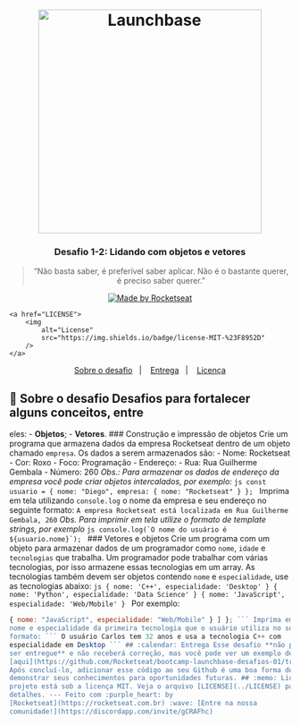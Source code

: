 <h1 align="center">
    <img
        alt="Launchbase"
        src="https://storage.googleapis.com/golden-wind/bootcamp-launchbase/logo.png"
        width="400px"
    />
</h1>

<h3 align="center">
    Desafio 1-2: Lidando com objetos e vetores
</h3>

<blockquote align="center">
    “Não basta saber, é preferível saber aplicar. Não é o bastante querer, é
    preciso saber querer.”
</blockquote>

<p align="center">
    <a href="https://rocketseat.com.br">
        <img
            alt="Made by Rocketseat"
            src="https://img.shields.io/badge/made%20by-Rocketseat-%23F8952D"
        />
    </a>

    <a href="LICENSE">
        <img
            alt="License"
            src="https://img.shields.io/badge/license-MIT-%23F8952D"
        />
    </a>
</p>

<p align="center">
    <a href="#rocket-sobre-o-desafio">Sobre o desafio</a
    >&nbsp;&nbsp;&nbsp;|&nbsp;&nbsp;&nbsp;
    <a href="#calendar-entrega">Entrega</a>&nbsp;&nbsp;&nbsp;|&nbsp;&nbsp;&nbsp;
    <a href="#memo-licença">Licença</a>
</p>

## :rocket: Sobre o desafio Desafios para fortalecer alguns conceitos, entre
eles: - **Objetos**; - **Vetores**. ### Construção e impressão de objetos Crie
um programa que armazena dados da empresa Rocketseat dentro de um objeto chamado
`empresa`. Os dados a serem armazenados são: - Nome: Rocketseat - Cor: Roxo -
Foco: Programação - Endereço: - Rua: Rua Guilherme Gembala - Número: 260 _Obs.:
Para armazenar os dados de endereço da empresa você pode criar objetos
intercalados, por exemplo:_ ```js const usuario = { nome: "Diego", empresa: {
nome: "Rocketseat" } }; ``` Imprima em tela utilizando `console.log` o nome da
empresa e seu endereço no seguinte formato: ``` A empresa Rocketseat está
localizada em Rua Guilherme Gembala, 260 ``` _Obs. Para imprimir em tela utilize
o formato de template strings, por exemplo_ ```js console.log(`O nome do usuário
é ${usuario.nome}`); ``` ### Vetores e objetos Crie um programa com um objeto
para armazenar dados de um programador como `nome`, `idade` e `tecnologias` que
trabalha. Um programador pode trabalhar com várias tecnologias, por isso
armazene essas tecnologias em um array. As tecnologias também devem ser objetos
contendo `nome` e `especialidade`, use as tecnologias abaixo: ```js { nome:
'C++', especialidade: 'Desktop' } { nome: 'Python', especialidade: 'Data
Science' } { nome: 'JavaScript', especialidade: 'Web/Mobile' } ``` Por exemplo:
```js const objeto = { propriedade: [ { nome: "C++", especialidade: "Desktop" },
{ nome: "JavaScript", especialidade: "Web/Mobile" } ] }; ``` Imprima em tela o
nome e especialidade da primeira tecnologia que o usuário utiliza no seguinte
formato: ``` O usuário Carlos tem 32 anos e usa a tecnologia C++ com
especialidade em Desktop ``` ## :calendar: Entrega Esse desafio **não precisa
ser entregue** e não receberá correção, mas você pode ver um exemplo de solução
[aqui](https://github.com/Rocketseat/bootcamp-launchbase-desafios-01/tree/codigos).
Após concluí-lo, adicionar esse código ao seu Github é uma boa forma de
demonstrar seus conhecimentos para oportunidades futuras. ## :memo: Licença Esse
projeto está sob a licença MIT. Veja o arquivo [LICENSE](../LICENSE) para mais
detalhes. --- Feito com :purple_heart: by
[Rocketseat](https://rocketseat.com.br) :wave: [Entre na nossa
comunidade!](https://discordapp.com/invite/gCRAFhc)
